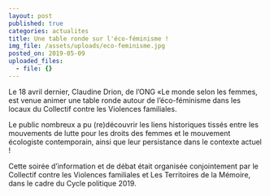 ```yaml
---
layout: post
published: true
categories: actualites
title: Une table ronde sur l'éco-féminisme !
img_file: /assets/uploads/eco-feminisme.jpg
posted_on: 2019-05-09
uploaded_files:
  - file: {}
---
```

Le 18 avril dernier, Claudine Drion, de l’ONG «Le monde selon les femmes, est venue animer une table ronde autour de l’éco-féminisme dans les locaux du Collectif contre les Violences familiales.

Le public nombreux a pu (re)découvrir les liens historiques tissés entre les mouvements de lutte pour les droits des femmes et le mouvement écologiste contemporain, ainsi que leur persistance dans le contexte actuel !

Cette soirée d’information et de débat était organisée conjointement par le Collectif contre les Violences familiales et Les Territoires de la Mémoire, dans le cadre du Cycle politique 2019.
